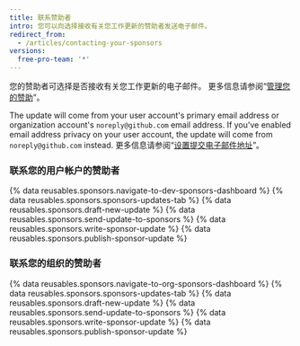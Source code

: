 ```yaml
---
title: 联系赞助者
intro: 您可以向选择接收有关您工作更新的赞助者发送电子邮件。
redirect_from:
  - /articles/contacting-your-sponsors
versions:
  free-pro-team: '*'
---
```


您的赞助者可选择是否接收有关您工作更新的电子邮件。 更多信息请参阅“[管理您的赞助](/articles/managing-your-sponsorship)”。

The update will come from your user account's primary email address or organization account's `noreply@github.com` email address. If you've enabled email address privacy on your user account, the update will come from `noreply@github.com` instead. 更多信息请参阅“[设置提交电子邮件地址](/articles/setting-your-commit-email-address)”。

### 联系您的用户帐户的赞助者

{% data reusables.sponsors.navigate-to-dev-sponsors-dashboard %}
{% data reusables.sponsors.sponsors-updates-tab %}
{% data reusables.sponsors.draft-new-update %}
{% data reusables.sponsors.send-update-to-sponsors %}
{% data reusables.sponsors.write-sponsor-update %}
{% data reusables.sponsors.publish-sponsor-update %}

### 联系您的组织的赞助者

{% data reusables.sponsors.navigate-to-org-sponsors-dashboard %}
{% data reusables.sponsors.sponsors-updates-tab %}
{% data reusables.sponsors.draft-new-update %}
{% data reusables.sponsors.send-update-to-sponsors %}
{% data reusables.sponsors.write-sponsor-update %}
{% data reusables.sponsors.publish-sponsor-update %}
